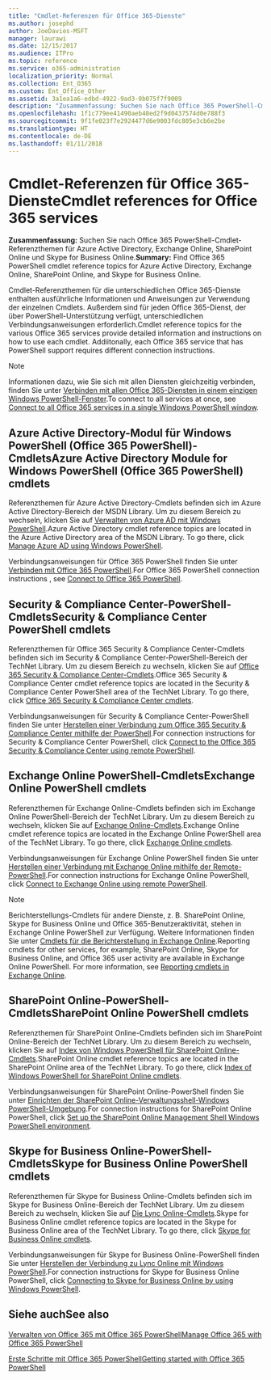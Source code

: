 ```yaml
---
title: "Cmdlet-Referenzen für Office 365-Dienste"
ms.author: josephd
author: JoeDavies-MSFT
manager: laurawi
ms.date: 12/15/2017
ms.audience: ITPro
ms.topic: reference
ms.service: o365-administration
localization_priority: Normal
ms.collection: Ent_O365
ms.custom: Ent_Office_Other
ms.assetid: 3a1ea1a6-edbd-4922-9ad3-0b075f7f9009
description: "Zusammenfassung: Suchen Sie nach Office 365 PowerShell-Cmdlet-Referenzthemen für Azure Active Directory, Exchange Online, SharePoint Online und Skype for Business Online."
ms.openlocfilehash: 1f1c779ee41490aeb48ed2f9d0437574d0e788f3
ms.sourcegitcommit: 9f1fe023f7e2924477d6e9003fdc805e3cb6e2be
ms.translationtype: HT
ms.contentlocale: de-DE
ms.lasthandoff: 01/11/2018
---
```

# <a name="cmdlet-references-for-office-365-services"></a><span data-ttu-id="2a473-103">Cmdlet-Referenzen für Office 365-Dienste</span><span class="sxs-lookup"><span data-stu-id="2a473-103">Cmdlet references for Office 365 services</span></span>

 <span data-ttu-id="2a473-104">**Zusammenfassung:** Suchen Sie nach Office 365 PowerShell-Cmdlet-Referenzthemen für Azure Active Directory, Exchange Online, SharePoint Online und Skype for Business Online.</span><span class="sxs-lookup"><span data-stu-id="2a473-104">**Summary:** Find Office 365 PowerShell cmdlet reference topics for Azure Active Directory, Exchange Online, SharePoint Online, and Skype for Business Online.</span></span>
  
<span data-ttu-id="2a473-p101">Cmdlet-Referenzthemen für die unterschiedlichen Office 365-Dienste enthalten ausführliche Informationen und Anweisungen zur Verwendung der einzelnen Cmdlets. Außerdem sind für jeden Office 365-Dienst, der über PowerShell-Unterstützung verfügt, unterschiedlichen Verbindungsanweisungen erforderlich.</span><span class="sxs-lookup"><span data-stu-id="2a473-p101">Cmdlet reference topics for the various Office 365 services provide detailed information and instructions on how to use each cmdlet. Addiitonally, each Office 365 service that has PowerShell support requires different connection instructions.</span></span>
  
> [!NOTE]
> <span data-ttu-id="2a473-107">Informationen dazu, wie Sie sich mit allen Diensten gleichzeitig verbinden, finden Sie unter [Verbinden mit allen Office 365-Diensten in einem einzigen Windows PowerShell-Fenster](connect-to-all-office-365-services-in-a-single-windows-powershell-window.md).</span><span class="sxs-lookup"><span data-stu-id="2a473-107">To connect to all services at once, see [Connect to all Office 365 services in a single Windows PowerShell window](connect-to-all-office-365-services-in-a-single-windows-powershell-window.md).</span></span> 
  
## <a name="azure-active-directory-module-for-windows-powershell-office-365-powershell-cmdlets"></a><span data-ttu-id="2a473-108">Azure Active Directory-Modul für Windows PowerShell (Office 365 PowerShell)-Cmdlets</span><span class="sxs-lookup"><span data-stu-id="2a473-108">Azure Active Directory Module for Windows PowerShell (Office 365 PowerShell) cmdlets</span></span>

<span data-ttu-id="2a473-p102">Referenzthemen für Azure Active Directory-Cmdlets befinden sich im Azure Active Directory-Bereich der MSDN Library. Um zu diesem Bereich zu wechseln, klicken Sie auf [Verwalten von Azure AD mit Windows PowerShell](https://go.microsoft.com/fwlink/p/?LinkId=691475).</span><span class="sxs-lookup"><span data-stu-id="2a473-p102">Azure Active Directory cmdlet reference topics are located in the Azure Active Directory area of the MSDN Library. To go there, click [Manage Azure AD using Windows PowerShell](https://go.microsoft.com/fwlink/p/?LinkId=691475).</span></span>
  
<span data-ttu-id="2a473-111">Verbindungsanweisungen für Office 365 PowerShell finden Sie unter [Verbinden mit Office 365 PowerShell](connect-to-office-365-powershell.md).</span><span class="sxs-lookup"><span data-stu-id="2a473-111">For Office 365 PowerShell connection instructions , see [Connect to Office 365 PowerShell](connect-to-office-365-powershell.md).</span></span>
  
## <a name="security-amp-compliance-center-powershell-cmdlets"></a><span data-ttu-id="2a473-112">Security &amp; Compliance Center-PowerShell-Cmdlets</span><span class="sxs-lookup"><span data-stu-id="2a473-112">Security &amp; Compliance Center PowerShell cmdlets</span></span>

<span data-ttu-id="2a473-p103">Referenzthemen für Office 365 Security &amp; Compliance Center-Cmdlets befinden sich im Security &amp; Compliance Center-PowerShell-Bereich der TechNet Library. Um zu diesem Bereich zu wechseln, klicken Sie auf [Office 365 Security &amp; Compliance Center-Cmdlets](https://go.microsoft.com/fwlink/p/?LinkId=627085).</span><span class="sxs-lookup"><span data-stu-id="2a473-p103">Office 365 Security &amp; Compliance Center cmdlet reference topics are located in the Security &amp; Compliance Center PowerShell area of the TechNet Library. To go there, click [Office 365 Security &amp; Compliance Center cmdlets](https://go.microsoft.com/fwlink/p/?LinkId=627085).</span></span>
  
<span data-ttu-id="2a473-115">Verbindungsanweisungen für Security &amp; Compliance Center-PowerShell finden Sie unter [Herstellen einer Verbindung zum Office 365 Security &amp; Compliance Center mithilfe der PowerShell](https://go.microsoft.com/fwlink/p/?LinkId=627084).</span><span class="sxs-lookup"><span data-stu-id="2a473-115">For connection instructions for Security &amp; Compliance Center PowerShell, click [Connect to the Office 365 Security &amp; Compliance Center using remote PowerShell](https://go.microsoft.com/fwlink/p/?LinkId=627084).</span></span>
  
## <a name="exchange-online-powershell-cmdlets"></a><span data-ttu-id="2a473-116">Exchange Online PowerShell-Cmdlets</span><span class="sxs-lookup"><span data-stu-id="2a473-116">Exchange Online PowerShell cmdlets</span></span>

<span data-ttu-id="2a473-p104">Referenzthemen für Exchange Online-Cmdlets befinden sich im Exchange Online PowerShell-Bereich der TechNet Library. Um zu diesem Bereich zu wechseln, klicken Sie auf [Exchange Online-Cmdlets](https://go.microsoft.com/fwlink/p/?LinkID=328213).</span><span class="sxs-lookup"><span data-stu-id="2a473-p104">Exchange Online cmdlet reference topics are located in the Exchange Online PowerShell area of the TechNet Library. To go there, click [Exchange Online cmdlets](https://go.microsoft.com/fwlink/p/?LinkID=328213).</span></span>
  
<span data-ttu-id="2a473-119">Verbindungsanweisungen für Exchange Online PowerShell finden Sie unter [Herstellen einer Verbindung mit Exchange Online mithilfe der Remote-PowerShell](https://go.microsoft.com/fwlink/p/?LinkId=396554).</span><span class="sxs-lookup"><span data-stu-id="2a473-119">For connection instructions for Exchange Online PowerShell, click [Connect to Exchange Online using remote PowerShell](https://go.microsoft.com/fwlink/p/?LinkId=396554).</span></span>
  
> [!NOTE]
> <span data-ttu-id="2a473-p105">Berichterstellungs-Cmdlets für andere Dienste, z. B. SharePoint Online, Skype for Business Online und Office 365-Benutzeraktivität, stehen in Exchange Online PowerShell zur Verfügung. Weitere Informationen finden Sie unter [Cmdlets für die Berichterstellung in Exchange Online](https://go.microsoft.com/fwlink/p/?LinkId=691595).</span><span class="sxs-lookup"><span data-stu-id="2a473-p105">Reporting cmdlets for other services, for example, SharePoint Online, Skype for Business Online, and Office 365 user activity are available in Exchange Online PowerShell. For more information, see [Reporting cmdlets in Exchange Online](https://go.microsoft.com/fwlink/p/?LinkId=691595).</span></span> 
  
## <a name="sharepoint-online-powershell-cmdlets"></a><span data-ttu-id="2a473-122">SharePoint Online-PowerShell-Cmdlets</span><span class="sxs-lookup"><span data-stu-id="2a473-122">SharePoint Online PowerShell cmdlets</span></span>

<span data-ttu-id="2a473-p106">Referenzthemen für SharePoint Online-Cmdlets befinden sich im SharePoint Online-Bereich der TechNet Library. Um zu diesem Bereich zu wechseln, klicken Sie auf [Index von Windows PowerShell für SharePoint Online-Cmdlets](https://go.microsoft.com/fwlink/p/?LinkId=691476).</span><span class="sxs-lookup"><span data-stu-id="2a473-p106">SharePoint Online cmdlet reference topics are located in the SharePoint Online area of the TechNet Library. To go there, click [Index of Windows PowerShell for SharePoint Online cmdlets](https://go.microsoft.com/fwlink/p/?LinkId=691476).</span></span>
  
<span data-ttu-id="2a473-125">Verbindungsanweisungen für SharePoint Online-PowerShell finden Sie unter [Einrichten der SharePoint Online-Verwaltungsshell-Windows PowerShell-Umgebung](https://go.microsoft.com/fwlink/p/?LinkId=691603).</span><span class="sxs-lookup"><span data-stu-id="2a473-125">For connection instructions for SharePoint Online PowerShell, click [Set up the SharePoint Online Management Shell Windows PowerShell environment](https://go.microsoft.com/fwlink/p/?LinkId=691603).</span></span>
  
## <a name="skype-for-business-online-powershell-cmdlets"></a><span data-ttu-id="2a473-126">Skype for Business Online-PowerShell-Cmdlets</span><span class="sxs-lookup"><span data-stu-id="2a473-126">Skype for Business Online PowerShell cmdlets</span></span>

<span data-ttu-id="2a473-p107">Referenzthemen für Skype for Business Online-Cmdlets befinden sich im Skype for Business Online-Bereich der TechNet Library. Um zu diesem Bereich zu wechseln, klicken Sie auf [Die Lync Online-Cmdlets](https://go.microsoft.com/fwlink/p/?LinkId=691474).</span><span class="sxs-lookup"><span data-stu-id="2a473-p107">Skype for Business Online cmdlet reference topics are located in the Skype for Business Online area of the TechNet Library. To go there, click [Skype for Business Online cmdlets](https://go.microsoft.com/fwlink/p/?LinkId=691474).</span></span>
  
<span data-ttu-id="2a473-129">Verbindungsanweisungen für Skype for Business Online-PowerShell finden Sie unter [Herstellen der Verbindung zu Lync Online mit Windows PowerShell](https://go.microsoft.com/fwlink/p/?LinkId=691607).</span><span class="sxs-lookup"><span data-stu-id="2a473-129">For connection instructions for Skype for Business Online PowerShell, click [Connecting to Skype for Business Online by using Windows PowerShell](https://go.microsoft.com/fwlink/p/?LinkId=691607).</span></span>
  
## <a name="see-also"></a><span data-ttu-id="2a473-130">Siehe auch</span><span class="sxs-lookup"><span data-stu-id="2a473-130">See also</span></span>

#### 

[<span data-ttu-id="2a473-131">Verwalten von Office 365 mit Office 365 PowerShell</span><span class="sxs-lookup"><span data-stu-id="2a473-131">Manage Office 365 with Office 365 PowerShell</span></span>](manage-office-365-with-office-365-powershell.md)
  
[<span data-ttu-id="2a473-132">Erste Schritte mit Office 365 PowerShell</span><span class="sxs-lookup"><span data-stu-id="2a473-132">Getting started with Office 365 PowerShell</span></span>](getting-started-with-office-365-powershell.md)

